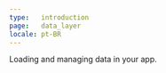 ```yaml
---
type:   introduction
page:   data_layer
locale: pt-BR
---
```


Loading and managing data in your app.